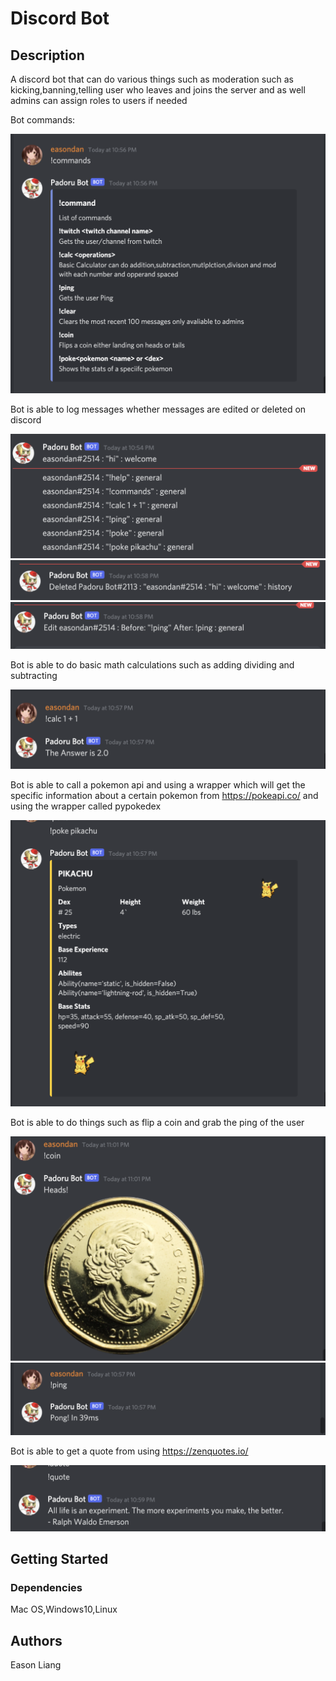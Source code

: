 # Discord Bot

## Description
A discord bot that can do various things such as moderation such as kicking,banning,telling user who leaves and joins the server and as well admins can assign roles to users if needed 

Bot commands:

![image](https://github.com/easondan/Discord-Bot/blob/main/Discord%20Bot/help.png)

Bot is able to log messages whether messages are edited or deleted on discord

![image](https://github.com/easondan/Discord-Bot/blob/main/Discord%20Bot/history.png)
![image](https://github.com/easondan/Discord-Bot/blob/main/Discord%20Bot/delete.png)
![image](https://github.com/easondan/Discord-Bot/blob/main/Discord%20Bot/edit.png)

Bot is able to do basic math calculations such as adding dividing and subtracting

![image](https://github.com/easondan/Discord-Bot/blob/main/Discord%20Bot/calc.png)

Bot is able to call a pokemon api and using a wrapper which will get the specific information about a certain pokemon from https://pokeapi.co/
and using the wrapper called pypokedex

![image](https://github.com/easondan/Discord-Bot/blob/main/Discord%20Bot/poke.png)

Bot is able to do things such as flip a coin and grab the ping of the user

![image](https://github.com/easondan/Discord-Bot/blob/main/Discord%20Bot/coin.png)
![image](https://github.com/easondan/Discord-Bot/blob/main/Discord%20Bot/ping.png)

Bot is able to get a quote from using https://zenquotes.io/

![image](https://github.com/easondan/Discord-Bot/blob/main/Discord%20Bot/quote.png)


## Getting Started

### Dependencies

Mac OS,Windows10,Linux

## Authors

Eason Liang

